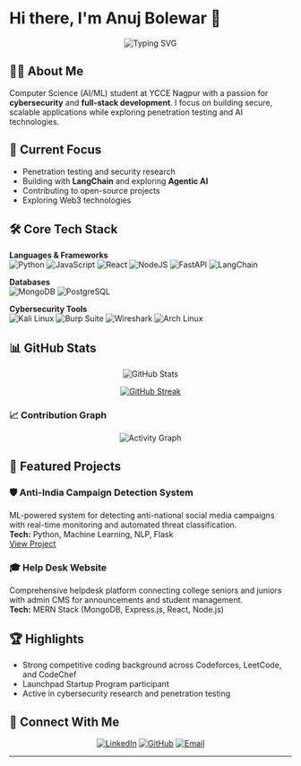 # Hi there, I'm **Anuj Bolewar** 👋

<div align="center">
  <img src="https://readme-typing-svg.herokuapp.com?font=Fira+Code&pause=1000&color=00D9FF&center=true&vCenter=true&width=435&lines=CSE+(AIML)+Student+%40+YCCE+Nagpur;Cybersecurity+Enthusiast;Full+Stack+Developer" alt="Typing SVG" />
</div>

## 👨‍💻 About Me

Computer Science (AI/ML) student at YCCE Nagpur with a passion for **cybersecurity** and **full-stack development**. I focus on building secure, scalable applications while exploring penetration testing and AI technologies.

## 🔭 Current Focus

- Penetration testing and security research
- Building with **LangChain** and exploring **Agentic AI**
- Contributing to open-source projects
- Exploring Web3 technologies

## 🛠️ Core Tech Stack

**Languages & Frameworks**  
![Python](https://img.shields.io/badge/python-3670A0?style=for-the-badge&logo=python&logoColor=ffdd54)
![JavaScript](https://img.shields.io/badge/javascript-%23323330.svg?style=for-the-badge&logo=javascript&logoColor=%23F7DF1E)
![React](https://img.shields.io/badge/react-%2320232a.svg?style=for-the-badge&logo=react&logoColor=%2361DAFB)
![NodeJS](https://img.shields.io/badge/node.js-6DA55F?style=for-the-badge&logo=node.js&logoColor=white)
![FastAPI](https://img.shields.io/badge/FastAPI-005571?style=for-the-badge&logo=fastapi)
![LangChain](https://img.shields.io/badge/langchain-1C3C3C?style=for-the-badge&logo=langchain&logoColor=white)

**Databases**  
![MongoDB](https://img.shields.io/badge/MongoDB-%234ea94b.svg?style=for-the-badge&logo=mongodb&logoColor=white)
![PostgreSQL](https://img.shields.io/badge/postgres-%23316192.svg?style=for-the-badge&logo=postgresql&logoColor=white)

**Cybersecurity Tools**  
![Kali Linux](https://img.shields.io/badge/Kali_Linux-557C94?style=for-the-badge&logo=kali-linux&logoColor=white)
![Burp Suite](https://img.shields.io/badge/burpsuite-FF6633?style=for-the-badge&logo=burpsuite&logoColor=white)
![Wireshark](https://img.shields.io/badge/Wireshark-1679A7?style=for-the-badge&logo=wireshark&logoColor=white)
![Arch Linux](https://img.shields.io/badge/Arch%20Linux-1793D1?logo=arch-linux&logoColor=fff&style=for-the-badge)

## 📊 GitHub Stats

<div align="center">
  
![GitHub Stats](https://github-readme-stats.vercel.app/api?username=anujbolewar&show_icons=true&theme=tokyonight&include_all_commits=true&count_private=true&hide_border=true)

[![GitHub Streak](https://nirzak-streak-stats.vercel.app/?user=anujbolewar&theme=tokyonight&hide_border=true)](https://github.com/anujbolewar)

</div>

### 📈 Contribution Graph

<div align="center">
  
![Activity Graph](https://github-readme-activity-graph.vercel.app/graph?username=anujbolewar&theme=tokyo-night&hide_border=true&area=true&custom_title=Anuj's%20Contribution%20Graph)

</div>

## 🚀 Featured Projects

### 🛡️ Anti-India Campaign Detection System
ML-powered system for detecting anti-national social media campaigns with real-time monitoring and automated threat classification.  
**Tech:** Python, Machine Learning, NLP, Flask  
[View Project](https://cuberp.streamlit.app/)

### 🎓 Help Desk Website
Comprehensive helpdesk platform connecting college seniors and juniors with admin CMS for announcements and student management.  
**Tech:** MERN Stack (MongoDB, Express.js, React, Node.js)

## 🏆 Highlights

- Strong competitive coding background across Codeforces, LeetCode, and CodeChef
- Launchpad Startup Program participant
- Active in cybersecurity research and penetration testing

## 🤝 Connect With Me

<div align="center">
  
[![LinkedIn](https://img.shields.io/badge/LinkedIn-%230077B5.svg?style=for-the-badge&logo=linkedin&logoColor=white)](https://www.linkedin.com/in/anujbolewar/)
[![GitHub](https://img.shields.io/badge/GitHub-%23121011.svg?style=for-the-badge&logo=github&logoColor=white)](https://github.com/anujbolewar)
[![Email](https://img.shields.io/badge/Email-D14836?style=for-the-badge&logo=gmail&logoColor=white)](mailto:bolewara@gmail.com)

</div>

---
